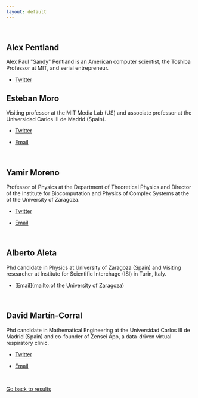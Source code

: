 ```yaml
---
layout: default
---
```


<br>

## Alex Pentland

Alex Paul "Sandy" Pentland is an American computer scientist, the Toshiba Professor at MIT, and serial entrepreneur.

* [Twitter](https://twitter.com/alex_pentland)


## Esteban Moro

Visiting professor at the MIT Media Lab (US) and associate professor at the Universidad Carlos III de Madrid (Spain).

* [Twitter](https://twitter.com/estebanmoro)

* [Email](mailto:esteban.moroegido@gmail.com)

<br>

## Yamir Moreno

Professor of Physics at the Department of Theoretical Physics and Director of the Institute for Biocomputation and Physics of Complex Systems at the of the University of Zaragoza.

* [Twitter](https://twitter.com/cosnet_bifi)

* [Email](mailto:yamir.moreno@gmail.com)

<br>

## Alberto Aleta

Phd candidate in Physics at University of Zaragoza (Spain) and Visiting researcher at Institute for Scientific Interchage (ISI) in Turin, Italy.

* [Email](mailto:of the University of Zaragoza)

<br>

## David Martín-Corral

Phd candidate in Mathematical Engineering at the Universidad Carlos III de Madrid (Spain) and co-founder of Zensei App, a data-driven virtual respiratory clinic.

* [Twitter](https://twitter.com/Dmartincc)

* [Email](mailto:dmartinc84@gmail.com)

<br>

[Go back to results](/)